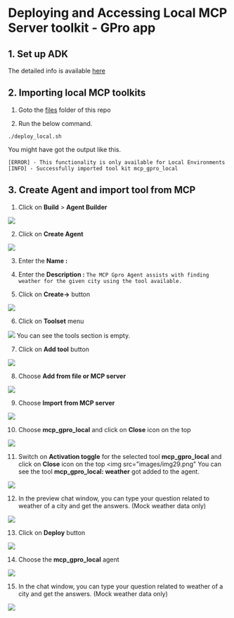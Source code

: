 # Deploying and Accessing Local MCP Server toolkit - GPro app

## 1. Set up ADK

The detailed info is available [here](../001-setting-up-adk) 

## 2. Importing local MCP toolkits

1. Goto the [files](./files) folder of this repo 

2. Run the below command.

  ```
  ./deploy_local.sh
  ```

  You might have got the output like this.

  ```
  [ERROR] - This functionality is only available for Local Environments
  [INFO] - Successfully imported tool kit mcp_gpro_local
  ```

## 3. Create Agent and import tool from MCP

1. Click on **Build** >  **Agent Builder**
  <img src="images/img21.png">

2. Click on **Create Agent**
  <img src="images/img22.png">

3. Enter the **Name :** 

4. Enter the **Description :** `The MCP Gpro Agent assists with finding weather for the given city using the tool available.`

5. Click on **Create→** button
  <img src="images/img23.png">

6. Click on **Toolset** menu
  <img src="images/img24.png">
  You can see the tools section is empty.

7. Click on **Add tool** button
  <img src="images/img25.png">

8. Choose **Add from file or MCP server**
  <img src="images/img26.png">

9. Choose **Import from MCP server**
  <img src="images/img27.png">

10. Choose **mcp_gpro_local** and click on **Close** icon on the top
  <img src="images/img28.png">

11. Switch on **Activation toggle** for the selected tool **mcp_gpro_local** and click on **Close** icon on the top
  <img src="images/img29.png"
  You can see the tool  **mcp_gpro_local: weather** got added to the agent.
  <img src="images/img30.png">

12. In the preview chat window, you can type your question related to weather of a city and get the answers. (Mock weather data only)
  <img src="images/img31.png">

13. Click on **Deploy** button
  <img src="images/img32.png">

14. Choose the **mcp_gpro_local** agent
  <img src="images/img33.png">

15. In the chat window, you can type your question related to weather of a city and get the answers. (Mock weather data only)
  <img src="images/img34.png">
